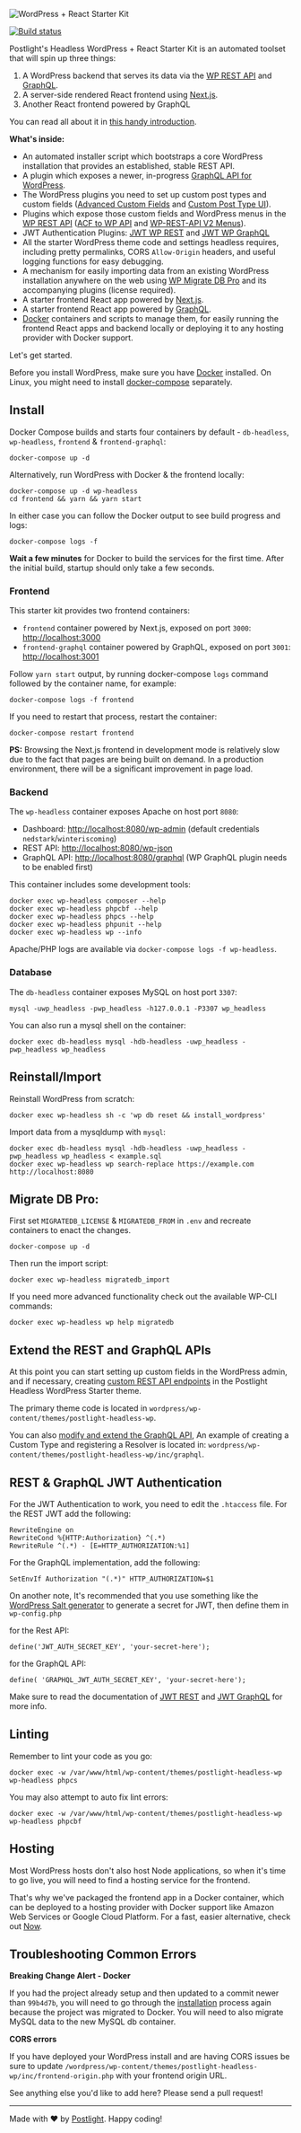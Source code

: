![WordPress + React Starter Kit](frontend/static/images/wordpress-plus-react-header.png)

[![Build status](https://travis-ci.org/postlight/headless-wp-starter.svg)](https://travis-ci.org/postlight/headless-wp-starter)

Postlight's Headless WordPress + React Starter Kit is an automated toolset that will spin up three things:

1.  A WordPress backend that serves its data via the [WP REST API](https://developer.wordpress.org/rest-api/) and [GraphQL](http://graphql.org/).
2.  A server-side rendered React frontend using [Next.js](https://github.com/zeit/next.js/).
3.  Another React frontend powered by GraphQL

You can read all about it in [this handy introduction](https://trackchanges.postlight.com/introducing-postlights-wordpress-react-starter-kit-a61e2633c48c).

**What's inside:**

-   An automated installer script which bootstraps a core WordPress installation that provides an established, stable REST API.
-   A plugin which exposes a newer, in-progress [GraphQL API for WordPress](https://wpgraphql.com/).
-   The WordPress plugins you need to set up custom post types and custom fields ([Advanced Custom Fields](https://www.advancedcustomfields.com/) and [Custom Post Type UI](https://wordpress.org/plugins/custom-post-type-ui/)).
-   Plugins which expose those custom fields and WordPress menus in the [WP REST API](https://developer.wordpress.org/rest-api/) ([ACF to WP API](https://wordpress.org/plugins/acf-to-wp-api/) and [WP-REST-API V2 Menus](https://wordpress.org/plugins/wp-rest-api-v2-menus/)).
-   JWT Authentication Plugins: [JWT WP REST](https://wordpress.org/plugins/jwt-authentication-for-wp-rest-api/) and [JWT WP GraphQL](https://github.com/wp-graphql/wp-graphql-jwt-authentication)
-   All the starter WordPress theme code and settings headless requires, including pretty permalinks, CORS `Allow-Origin` headers, and useful logging functions for easy debugging.
-   A mechanism for easily importing data from an existing WordPress installation anywhere on the web using [WP Migrate DB Pro](https://deliciousbrains.com/wp-migrate-db-pro/) and its accompanying plugins (license required).
-   A starter frontend React app powered by [Next.js](https://learnnextjs.com/).
-   A starter frontend React app powered by [GraphQL](http://graphql.org/).
-   [Docker](https://www.docker.com/) containers and scripts to manage them, for easily running the frontend React apps and backend locally or deploying it to any hosting provider with Docker support.

Let's get started.

Before you install WordPress, make sure you have [Docker](https://www.docker.com) installed. On Linux, you might need to install [docker-compose](https://docs.docker.com/compose/install/#install-compose) separately.

## Install

Docker Compose builds and starts four containers by default - `db-headless`, `wp-headless`, `frontend` & `frontend-graphql`:

    docker-compose up -d

Alternatively, run WordPress with Docker & the frontend locally:

    docker-compose up -d wp-headless
    cd frontend && yarn && yarn start

In either case you can follow the Docker output to see build progress and logs:

    docker-compose logs -f

**Wait a few minutes** for Docker to build the services for the first time. After the initial build, startup should only take a few seconds.

### Frontend

This starter kit provides two frontend containers:

-   `frontend` container powered by Next.js, exposed on port `3000`: [http://localhost:3000](http://localhost:3000)
-   `frontend-graphql` container powered by GraphQL, exposed on port `3001`: [http://localhost:3001](http://localhost:3001)

Follow `yarn start` output, by running docker-compose `logs` command followed by the container name, for example:

    docker-compose logs -f frontend

If you need to restart that process, restart the container:

    docker-compose restart frontend

**PS:** Browsing the Next.js frontend in development mode is relatively slow due to the fact that pages are being built on demand. In a production environment, there will be a significant improvement in page load.

### Backend

The `wp-headless` container exposes Apache on host port `8080`:

-   Dashboard: [http://localhost:8080/wp-admin](http://localhost:8080/wp-admin) (default credentials `nedstark`/`winteriscoming`)
-   REST API: [http://localhost:8080/wp-json](http://localhost:8080/wp-json)
-   GraphQL API: [http://localhost:8080/graphql](http://localhost:8080/graphql) (WP GraphQL plugin needs to be enabled first)

This container includes some development tools:

    docker exec wp-headless composer --help
    docker exec wp-headless phpcbf --help
    docker exec wp-headless phpcs --help
    docker exec wp-headless phpunit --help
    docker exec wp-headless wp --info

Apache/PHP logs are available via `docker-compose logs -f wp-headless`.

### Database

The `db-headless` container exposes MySQL on host port `3307`:

    mysql -uwp_headless -pwp_headless -h127.0.0.1 -P3307 wp_headless

You can also run a mysql shell on the container:

    docker exec db-headless mysql -hdb-headless -uwp_headless -pwp_headless wp_headless

## Reinstall/Import

Reinstall WordPress from scratch:

    docker exec wp-headless sh -c 'wp db reset && install_wordpress'

Import data from a mysqldump with `mysql`:

    docker exec db-headless mysql -hdb-headless -uwp_headless -pwp_headless wp_headless < example.sql
    docker exec wp-headless wp search-replace https://example.com http://localhost:8080

## Migrate DB Pro:

First set `MIGRATEDB_LICENSE` & `MIGRATEDB_FROM` in `.env` and recreate containers to enact the changes.

    docker-compose up -d

Then run the import script:

    docker exec wp-headless migratedb_import

If you need more advanced functionality check out the available WP-CLI commands:

    docker exec wp-headless wp help migratedb

## Extend the REST and GraphQL APIs

At this point you can start setting up custom fields in the WordPress admin, and if necessary, creating [custom REST API endpoints](https://developer.wordpress.org/rest-api/extending-the-rest-api/adding-custom-endpoints/) in the Postlight Headless WordPress Starter theme.

The primary theme code is located in `wordpress/wp-content/themes/postlight-headless-wp`.

You can also [modify and extend the GraphQL API](https://wpgraphql.com/docs/getting-started/about), An example of creating a Custom Type and registering a Resolver is located in: `wordpress/wp-content/themes/postlight-headless-wp/inc/graphql`.

## REST & GraphQL JWT Authentication

For the JWT Authentication to work, you need to edit the `.htaccess` file. For the REST JWT add the following:

```
RewriteEngine on
RewriteCond %{HTTP:Authorization} ^(.*)
RewriteRule ^(.*) - [E=HTTP_AUTHORIZATION:%1]
```

For the GraphQL implementation, add the following:

```
SetEnvIf Authorization "(.*)" HTTP_AUTHORIZATION=$1
```

On another note, It's recommended that you use something like the [WordPress Salt generator](https://api.wordpress.org/secret-key/1.1/salt/) to generate a secret for JWT, then define them in `wp-config.php`

for the Rest API:

    define('JWT_AUTH_SECRET_KEY', 'your-secret-here');

for the GraphQL API:

    define( 'GRAPHQL_JWT_AUTH_SECRET_KEY', 'your-secret-here');

Make sure to read the documentation of [JWT REST](https://github.com/Tmeister/wp-api-jwt-auth) and [JWT GraphQL](https://github.com/wp-graphql/wp-graphql-jwt-authentication) for more info.

## Linting

Remember to lint your code as you go:

    docker exec -w /var/www/html/wp-content/themes/postlight-headless-wp wp-headless phpcs

You may also attempt to auto fix lint errors:

    docker exec -w /var/www/html/wp-content/themes/postlight-headless-wp wp-headless phpcbf

## Hosting

Most WordPress hosts don't also host Node applications, so when it's time to go live, you will need to find a hosting service for the frontend.

That's why we've packaged the frontend app in a Docker container, which can be deployed to a hosting provider with Docker support like Amazon Web Services or Google Cloud Platform. For a fast, easier alternative, check out [Now](https://zeit.co/now).

## Troubleshooting Common Errors

**Breaking Change Alert - Docker**

If you had the project already setup and then updated to a commit newer than `99b4d7b`, you will need to go through the [installation](https://github.com/postlight/headless-wp-starter/tree/feat-docker#install) process again because the project was migrated to Docker.
You will need to also migrate MySQL data to the new MySQL db container.

**CORS errors**

If you have deployed your WordPress install and are having CORS issues be sure to update `/wordpress/wp-content/themes/postlight-headless-wp/inc/frontend-origin.php` with your frontend origin URL.

See anything else you'd like to add here? Please send a pull request!

---

Made with ❤️ by [Postlight](https://postlight.com). Happy coding!

